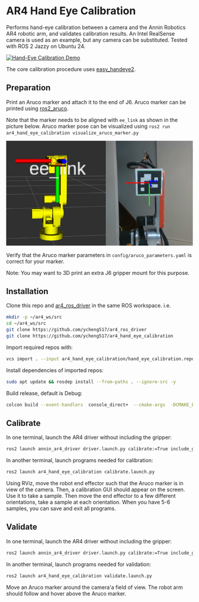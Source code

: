 # AR4 Hand Eye Calibration

Performs hand-eye calibration between a camera and the Annin Robotics AR4 robotic arm,
and validates calibration results. An Intel RealSense camera is used as an example,
but any camera can be substituted. Tested with ROS 2 Jazzy on Ubuntu 24.

[![Hand-Eye Calibration Demo](http://img.youtube.com/vi/w3tWKYnLL98/0.jpg)](https://youtu.be/w3tWKYnLL98)

The core calibration procedure uses [easy_handeye2](https://github.com/marcoesposito1988/easy_handeye2).

## Preparation

Print an Aruco marker and attach it to the end of J6. Aruco marker can be printed using
[ros2_aruco](https://github.com/JMU-ROBOTICS-VIVA/ros2_aruco?tab=readme-ov-file#generating-marker-images).

Note that the marker needs to be aligned with `ee_link` as shown in the picture below.
Aruco marker pose can be visualized using `ros2 run ar4_hand_eye_calibration visualize_aruco_marker.py`

![aruco_marker_alignment](./resources/aruco_marker_alignment.png)

Verify that the Aruco marker parameters in `config/aruco_parameters.yaml` is correct for
your marker.

Note: You may want to 3D print an extra J6 gripper mount for this purpose.

## Installation

Clone this repo and [ar4_ros_driver](https://github.com/ycheng517/ar4_ros_driver) in the same ROS workspace.
i.e.

```bash
mkdir -p ~/ar4_ws/src
cd ~/ar4_ws/src
git clone https://github.com/ycheng517/ar4_ros_driver
git clone https://github.com/ycheng517/ar4_hand_eye_calibration
```

Import required repos with:

```bash
vcs import . --input ar4_hand_eye_calibration/hand_eye_calibration.repos
```

Install dependencies of imported repos:

```bash
sudo apt update && rosdep install --from-paths . --ignore-src -y
```

Build release, default is Debug:

```bash
colcon build --event-handlers  console_direct+  --cmake-args  -DCMAKE_BUILD_TYPE=Release
```

## Calibrate

In one terminal, launch the AR4 driver without including the gripper:

```bash
ros2 launch annin_ar4_driver driver.launch.py calibrate:=True include_gripper:=False
```

In another terminal, launch programs needed for calibration:

```bash
ros2 launch ar4_hand_eye_calibration calibrate.launch.py
```

Using RViz, move the robot end effector such that the Aruco marker is in view of the camera. Then, a
calibration GUI should appear on the screen. Use it to take a sample. Then move the end effector
to a few different orientations, take a sample at each orientation. When you have 5-6 samples, you
can save and exit all programs.

## Validate

In one terminal, launch the AR4 driver without including the gripper:

```bash
ros2 launch annin_ar4_driver driver.launch.py calibrate:=True include_gripper:=False
```

In another terminal, launch programs needed for validation:

```bash
ros2 launch ar4_hand_eye_calibration validate.launch.py
```

Move an Aruco marker around the camera'a field of view. The robot arm should follow and hover above
the Aruco marker.
